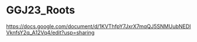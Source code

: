 # GGJ23_Roots
 
https://docs.google.com/document/d/1KVThfpY7JxrX7mqQJ5SNMUubNEDIVknfsY2q_A12Vq4/edit?usp=sharing
